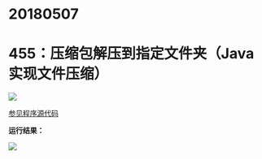 # 20180507

# 455：压缩包解压到指定文件夹（Java 实现文件压缩）

<img src="http://image.renkaigis.com/keepcoding/2018050701.png">

<a href="https://github.com/renkaigis/KeepCoding/tree/master/2018/05/07" target="_blank">参见程序源代码</a>

**运行结果：**

<img src="http://image.renkaigis.com/keepcoding/2018050702.png">